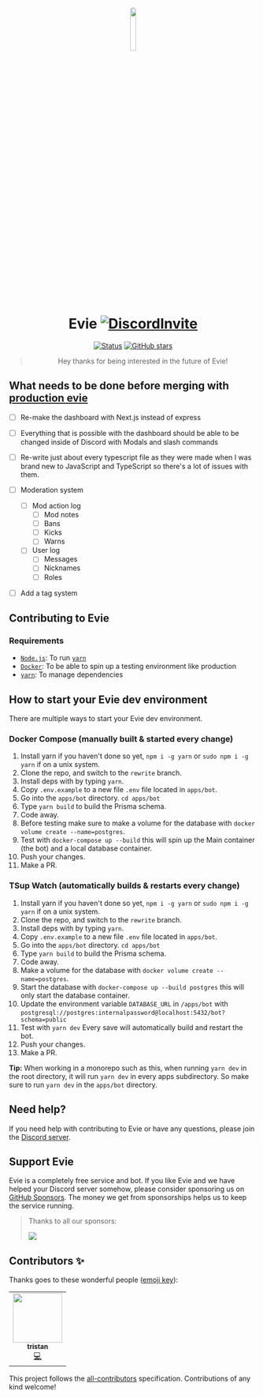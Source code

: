 <div align="center">
<img src="https://github.com/TeamEvie.png" width="15%" class="round" style="border-radius: 50%;">

# Evie [![DiscordInvite](https://discord.com/api/guilds/819106797028769844/embed.png)](https://evie.pw/discord)

[![Status](https://top.gg/api/widget/status/807543126424158238.svg?noavatar=true)](https://top.gg/bot/807543126424158238)
[![GitHub stars](https://img.shields.io/github/stars/TeamEvie/Evie?style=flat-square)](https://github.com/TeamEvie/Evie/stargazers)

> Hey thanks for being interested in the future of Evie!

</div>

## What needs to be done before merging with [production evie]

- [ ] Re-make the dashboard with Next.js instead of express
- [ ] Everything that is possible with the dashboard should be able to be changed inside of Discord with Modals and slash commands
- [ ] Re-write just about every typescript file as they were made when I was brand new to JavaScript and TypeScript so there's a lot of issues with them.
- [ ] Moderation system

  - [ ] Mod action log
    - [ ] Mod notes
    - [ ] Bans
    - [ ] Kicks
    - [ ] Warns
  - [ ] User log
    - [ ] Messages
    - [ ] Nicknames
    - [ ] Roles

- [ ] Add a tag system

## Contributing to Evie

### Requirements

- [`Node.js`]: To run [`yarn`]
- [`Docker`]: To be able to spin up a testing environment like production
- [`yarn`]: To manage dependencies

## How to start your Evie dev environment

There are multiple ways to start your Evie dev environment.

### Docker Compose (manually built & started every change)

1. Install yarn if you haven't done so yet, `npm i -g yarn` or `sudo npm i -g yarn` if on a unix system.
2. Clone the repo, and switch to the `rewrite` branch.
3. Install deps with by typing `yarn`.
4. Copy `.env.example` to a new file `.env` file located in `apps/bot`.
5. Go into the `apps/bot` directory. `cd apps/bot`
6. Type `yarn build` to build the Prisma schema.
7. Code away.
8. Before testing make sure to make a volume for the database with `docker volume create --name=postgres`.
9. Test with `docker-compose up --build` this will spin up the Main container (the bot) and a local database container.
10. Push your changes.
11. Make a PR.

### TSup Watch (automatically builds & restarts every change)

1. Install yarn if you haven't done so yet, `npm i -g yarn` or `sudo npm i -g yarn` if on a unix system.
2. Clone the repo, and switch to the `rewrite` branch.
3. Install deps with by typing `yarn`.
4. Copy `.env.example` to a new file `.env` file located in `apps/bot`.
5. Go into the `apps/bot` directory. `cd apps/bot`
6. Type `yarn build` to build the Prisma schema.
7. Code away.
8. Make a volume for the database with `docker volume create --name=postgres`.
9. Start the database with `docker-compose up --build postgres` this will only start the database container.
10. Update the environment variable `DATABASE_URL` in `/apps/bot` with `postgresql://postgres:internalpassword@localhost:5432/bot?schema=public`
11. Test with `yarn dev` Every save will automatically build and restart the bot.
12. Push your changes.
13. Make a PR.

**Tip:** When working in a monorepo such as this, when running `yarn dev` in the root directory, it will run `yarn dev` in every apps subdirectory. So make sure to run `yarn dev` in the `apps/bot` directory.

## Need help?

If you need help with contributing to Evie or have any questions, please join the [Discord server](https://evie.pw/discord).

## Support Evie

Evie is a completely free service and bot. If you like Evie and we have helped your Discord server somehow, please consider sponsoring us on [GitHub Sponsors](https://github.com/sponsors/twisttaan). The money we get from sponsorships helps us to keep the service running.

> Thanks to all our sponsors:
>
> <img src="https://sponsors.harjyotsahni.com/twisttaan.svg"><img>

<!----------------- Quick-Links --------------->

[`node.js`]: https://nodejs.org/en/
[`docker`]: https://www.docker.com/
[`yarn`]: https://yarnpkg.com/
[production evie]: https://evie.pw/bot

## Contributors ✨

Thanks goes to these wonderful people ([emoji key](https://allcontributors.org/docs/en/emoji-key)):

<!-- ALL-CONTRIBUTORS-LIST:START - Do not remove or modify this section -->
<!-- prettier-ignore-start -->
<!-- markdownlint-disable -->
<table>
  <tr>
    <td align="center"><a href="http://evie.pw"><img src="https://avatars.githubusercontent.com/u/69066026?v=4?s=100" width="100px;" alt=""/><br /><sub><b>tristan</b></sub></a><br /><a href="https://github.com/TeamEvie/Evie/commits?author=twisttaan" title="Code">💻</a></td>
  </tr>
</table>

<!-- markdownlint-restore -->
<!-- prettier-ignore-end -->

<!-- ALL-CONTRIBUTORS-LIST:END -->

This project follows the [all-contributors](https://github.com/all-contributors/all-contributors) specification. Contributions of any kind welcome!
